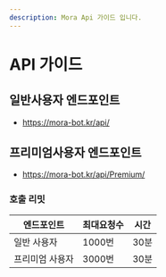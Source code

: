 ```yaml
---
description: Mora Api 가이드 입니다.
---
```


# API 가이드

## 일반사용자 엔드포인트

* https://mora-bot.kr/api/

## 프리미엄사용자 엔드포인트

* https://mora-bot.kr/api/Premium/


### 호출 리밋

| 엔드포인트 | 최대요청수 | 시간 |
| - | - | - |
| 일반 사용자 | 1000번 | 30분 |
| 프리미엄 사용자 | 3000번 | 30분 |

